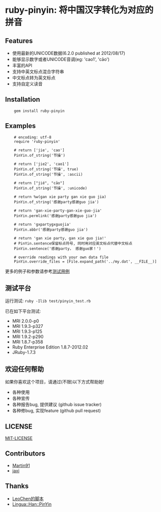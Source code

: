 # ruby-pinyin: 将中国汉字转化为对应的拼音

## Features

* 使用最新的UNICODE数据(6.2.0 published at 2012/08/17)
* 能够显示数字或者UNICODE音调(eg: 'cao1', 'cāo')
* 丰富的API
* 支持中英文标点混合字符串
* 中文标点转为英文标点
* 支持自定义读音

## Installation

        gem install ruby-pinyin

## Examples

        # encoding: utf-8
        require 'ruby-pinyin'

        # return ['jie', 'cao']
        PinYin.of_string('节操')

        # return ['jie2', 'cao1']
        PinYin.of_string('节操', true)
        PinYin.of_string('节操', :ascii)

        # return ["jié", "cāo"]
        PinYin.of_string('节操', :unicode)

        # return %w(gan xie party gan xie guo jia)
        PinYin.of_string('感谢party感谢guo jia')

        # return 'gan-xie-party-gan-xie-guo-jia'
        PinYin.permlink('感谢party感谢guo jia')

        # return 'gxpartygxguojia'
        PinYin.abbr('感谢party感谢guo jia')

        # return 'gan xie party, gan xie guo jia!'
        # PinYin.sentence保留标点符号, 同时用对应英文标点代替中文标点
        PinYin.sentence('感谢party， 感谢guo家！')

        # override readings with your own data file
        PinYin.override_files = [File.expand_path('../my.dat', __FILE__)]

更多的例子和参数请参考[测试用例](https://github.com/janx/ruby-pinyin/blob/master/test/pinyin_test.rb)

## 测试平台 ##

运行测试: `ruby -Ilib test/pinyin_test.rb`

已在如下平台测试:

* MRI 2.0.0-p0
* MRI 1.9.3-p327
* MRI 1.9.3-p125
* MRI 1.9.2-p290
* MRI 1.8.7-p358
* Ruby Enterprise Edition 1.8.7-2012.02
* JRuby-1.7.3

## 欢迎任何帮助 ##

如果你喜欢这个项目，请通过(不限)以下方式帮助她!

* 各种使用
* 各种宣传
* 各种报告bug, 提供建议  (github issue tracker)
* 各种修bug, 实现feature (github pull request)

## LICENSE ##

[MIT-LICENSE](https://github.com/janx/ruby-pinyin/blob/master/MIT-LICENSE)

## Contributors ##

* [Martin91](https://github.com/Martin91)
* [jaxi](https://github.com/jaxi)

## Thanks ##

* [LeoChen的脚本](http://www.upulife.com/leo/?p=260)
* [Lingua::Han::PinYin](http://www.fayland.org/journal/Han-PinYin.html)
